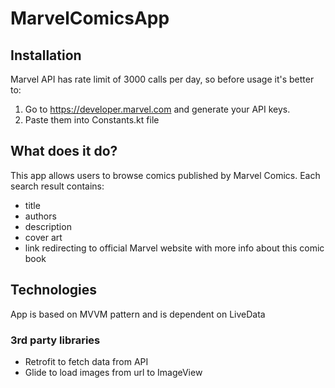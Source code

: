 # MarvelComicsApp

## Installation
Marvel API has rate limit of 3000 calls per day, so before usage it's better to:
1. Go to https://developer.marvel.com and generate your API keys.
2. Paste them into Constants.kt file

## What does it do?
This app allows users to browse comics published by Marvel Comics.
Each search result contains:
- title
- authors
- description
- cover art
- link redirecting to official Marvel website with more info about this comic book

## Technologies
App is based on MVVM pattern and is dependent on LiveData

### 3rd party libraries
- Retrofit to fetch data from API
- Glide to load images from url to ImageView




